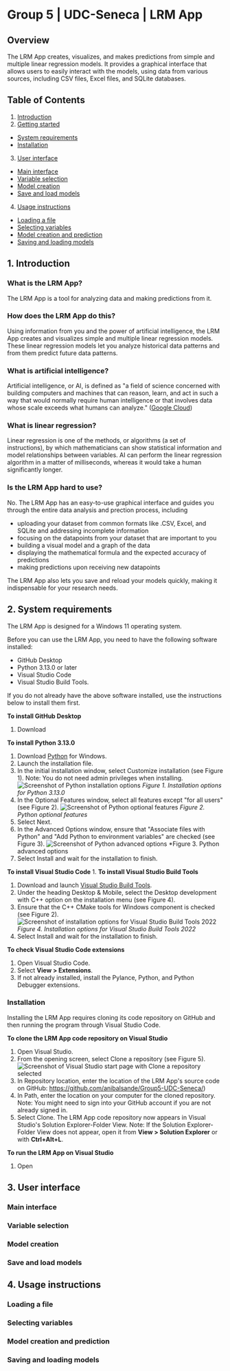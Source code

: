 # Group 5 | UDC-Seneca | LRM App

## Overview
<!-- TO DO: Add link to accessible PDF of Quick Start Guide-->

The LRM App creates, visualizes, and makes predictions from simple and multiple linear regression models. It provides a graphical interface that allows users to easily interact with the models, using data from various sources, including CSV files, Excel files, and SQLite databases.

## Table of Contents
<!--Finalize TOC at the very end. These are placeholders only at this point. All headings subject to change depending on project progress.--> 
1. [Introduction](#introduction)
2. [Getting started](#getting-started)
  - [System requirements](#system-requirements)
  - [Installation](#installation)
3. [User interface](#user-interface)
  - [Main interface](#main-interface)
  - [Variable selection](#variable-selection)
  - [Model creation](#model-creation)
  - [Save and load models](#save-and-load-models)
4. [Usage instructions](#usage-instructions)
  - [Loading a file](#loading-a-file)
  - [Selecting variables](#selecting-variables)
  - [Model creation and prediction](#model-creation-and-prediction)
  - [Saving and loading models](#saving-and-loading-models)

<!--Does Troubleshooting section need to be added? What about FAQs, Credits, Licence/License?-->

## 1. Introduction
<!-- TO DO: Add more information about name of the app (LRM App?), motivation for app, the target audience, the problem it solves, what we learned -->

### What is the LRM App? 
The LRM App is a tool for analyzing data and making predictions from it. 

### How does the LRM App do this?
Using information from you and the power of artificial intelligence, the LRM App creates and visualizes simple and multiple linear regression models. These linear regression models let you analyze historical data patterns and from them predict future data patterns. 

### What is artificial intelligence?
Artificial intelligence, or AI, is defined as "a field of science concerned with building computers and machines that can reason, learn, and act in such a way that would normally require human intelligence or that involves data whose scale exceeds what humans can analyze." ([Google Cloud](https://cloud.google.com/learn/what-is-artificial-intelligence#artificial-intelligence-defined))

### What is linear regression? 
Linear regression is one of the methods, or algorithms (a set of instructions), by which mathematicians can show statistical information and model relationships between variables. AI can perform the linear regression algorithm in a matter of milliseconds, whereas it would take a human significantly longer.  

### Is the LRM App hard to use?
No. The LRM App has an easy-to-use graphical interface and guides you through the entire data analysis and prection process, including
  - uploading your dataset from common formats like .CSV, Excel, and SQLite and addressing incomplete information
  - focusing on the datapoints from your dataset that are important to you
  - building a visual model and a graph of the data
  - displaying the mathematical formula and the expected accuracy of predictions
  - making predictions upon receiving new datapoints

The LRM App also lets you save and reload your models quickly, making it indispensable for your research needs.    

## 2. System requirements
The LRM App is designed for a Windows 11 operating system.

Before you can use the LRM App, you need to have the following software installed:
- GitHub Desktop
- Python 3.13.0 or later
- Visual Studio Code
- Visual Studio Build Tools.
   
If you do not already have the above software installed, use the instructions below to install them first. 

**To install GitHub Desktop**
1. Download 

**To install Python 3.13.0**
1. Download [Python](https://python.org/downloads/) for Windows.
2. Launch the installation file.
3. In the initial installation window, select Customize installation (see Figure 1).
   Note: You do not need admin privileges when installing.
![Screenshot of Python installation options](Python_installation_screenshot.jpg)
*Figure 1. Installation options for Python 3.13.0*
4. In the Optional Features window, select all features except "for all users" (see Figure 2).
![Screenshot of Python optional features](Python_optional_features_screenshot.jpg)
*Figure 2. Python optional features*
5. Select Next.
6. In the Advanced Options window, ensure that "Associate files with Python" and "Add Python to environment variables" are checked (see Figure 3).
![Screenshot of Python advanced options](Python_advanced_screenshot.jpg)
*Figure 3. Python advanced options
7. Select Install and wait for the installation to finish.

**To install Visual Studio Code**
1. 
**To install Visual Studio Build Tools**
1. Download and launch [Visual Studio Build Tools](https://visualstudio.microsoft.com/downloads/#build-tools-for-visual-studio-2022).
2. Under the heading Desktop & Mobile, select the Desktop development with C++ option on the installation menu (see Figure 4).
3. Ensure that the C++ CMake tools for Windows component is checked (see Figure 2).
![Screenshot of installation options for Visual Studio Build Tools 2022](Compiler_installation_screenshot.jpg)
*Figure 4. Installation options for Visual Studio Build Tools 2022*
4. Select Install and wait for the installation to finish.

**To check Visual Studio Code extensions**
1. Open Visual Studio Code.
2. Select **View > Extensions**.
3. If not already installed, install the Pylance, Python, and Python Debugger extensions.
 
### Installation
Installing the LRM App requires cloning its code repository on GitHub and then running the program through Visual Studio Code. 

**To clone the LRM App code repository on Visual Studio**
1. Open Visual Studio.
2. From the opening screen, select Clone a repository (see Figure 5).
![Screenshot of Visual Studio start page with Clone a repository selected](VisualStudioStartPagescreenshot.jpg)
3. In Repository location, enter the location of the LRM App's source code on GitHub: https://github.com/anibalsande/Group5-UDC-Seneca/)
4. In Path, enter the location on your computer for the cloned repository.
   Note: You might need to sign into your GitHub account if you are not already signed in.
6. Select Clone.
   The LRM App code repository now appears in Visual Studio's Solution Explorer-Folder View.
   Note: If the Solution Explorer-Folder View does not appear, open it from **View > Solution Explorer** or with **Ctrl+Alt+L**.

**To run the LRM App on Visual Studio**
1. Open 

## 3. User interface

### Main interface

### Variable selection

### Model creation

### Save and load models

## 4. Usage instructions

### Loading a file

### Selecting variables

### Model creation and prediction

### Saving and loading models

<!--Troubleshooting? FAQs? Credits? Licence/License?-->
